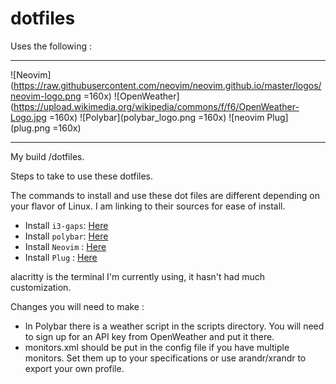# dotfiles
Uses the following :

------

![Neovim](https://raw.githubusercontent.com/neovim/neovim.github.io/master/logos/neovim-logo.png =160x)
![OpenWeather](https://upload.wikimedia.org/wikipedia/commons/f/f6/OpenWeather-Logo.jpg =160x)
![Polybar](polybar_logo.png =160x)
![neovim Plug](plug.png =160x)

-------

My build /dotfiles.

Steps to take to use these dotfiles.

The commands to install and use these dot files are different depending on your flavor of Linux. I am linking to their sources for ease of install.

* Install `i3-gaps`: [Here](https://github.com/Airblader/i3)
* Install `polybar`: [Here](https://github.com/polybar/polybar)
* Install `Neovim` : [Here](https://github.com/neovim/neovim/wiki/Installing-Neovim)
* Install `Plug`   : [Here](https://github.com/junegunn/vim-plug)


alacritty is the terminal I'm currently using, it hasn't had much customization.

Changes you will need to make :

* In Polybar there is a weather script in the scripts directory. You will need to sign up for an API key from OpenWeather and put it there.
* monitors.xml should be put in the config file if you have multiple monitors. Set them up to your specifications or use arandr/xrandr to export your own profile.
